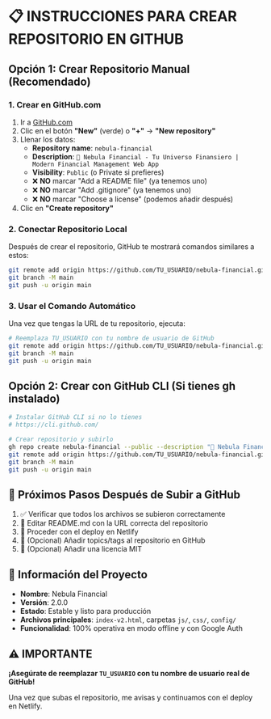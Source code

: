 # 📋 INSTRUCCIONES PARA CREAR REPOSITORIO EN GITHUB

## Opción 1: Crear Repositorio Manual (Recomendado)

### 1. Crear en GitHub.com
1. Ir a [GitHub.com](https://github.com)
2. Clic en el botón **"New"** (verde) o **"+"** → **"New repository"**
3. Llenar los datos:
   - **Repository name**: `nebula-financial`
   - **Description**: `🌌 Nebula Financial - Tu Universo Finansiero | Modern Financial Management Web App`
   - **Visibility**: `Public` (o Private si prefieres)
   - ❌ **NO** marcar "Add a README file" (ya tenemos uno)
   - ❌ **NO** marcar "Add .gitignore" (ya tenemos uno)
   - ❌ **NO** marcar "Choose a license" (podemos añadir después)
4. Clic en **"Create repository"**

### 2. Conectar Repositorio Local
Después de crear el repositorio, GitHub te mostrará comandos similares a estos:

```bash
git remote add origin https://github.com/TU_USUARIO/nebula-financial.git
git branch -M main
git push -u origin main
```

### 3. Usar el Comando Automático
Una vez que tengas la URL de tu repositorio, ejecuta:

```bash
# Reemplaza TU_USUARIO con tu nombre de usuario de GitHub
git remote add origin https://github.com/TU_USUARIO/nebula-financial.git
git branch -M main  
git push -u origin main
```

## Opción 2: Crear con GitHub CLI (Si tienes gh instalado)

```bash
# Instalar GitHub CLI si no lo tienes
# https://cli.github.com/

# Crear repositorio y subirlo
gh repo create nebula-financial --public --description "🌌 Nebula Financial - Modern Financial Management Web App"
git remote add origin https://github.com/TU_USUARIO/nebula-financial.git
git branch -M main
git push -u origin main
```

## 📝 Próximos Pasos Después de Subir a GitHub

1. ✅ Verificar que todos los archivos se subieron correctamente
2. 🔧 Editar README.md con la URL correcta del repositorio
3. 🚀 Proceder con el deploy en Netlify
4. 🌟 (Opcional) Añadir topics/tags al repositorio en GitHub
5. 📄 (Opcional) Añadir una licencia MIT

## 🎯 Información del Proyecto

- **Nombre**: Nebula Financial
- **Versión**: 2.0.0
- **Estado**: Estable y listo para producción
- **Archivos principales**: `index-v2.html`, carpetas `js/`, `css/`, `config/`
- **Funcionalidad**: 100% operativa en modo offline y con Google Auth

## ⚠️ IMPORTANTE

**¡Asegúrate de reemplazar `TU_USUARIO` con tu nombre de usuario real de GitHub!**

Una vez que subas el repositorio, me avisas y continuamos con el deploy en Netlify.
